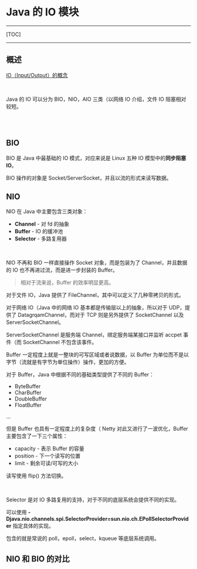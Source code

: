 # Java 的 IO 模块



---

[TOC]

---



## 概述

[IO（Input/Output）的概念](../../系统/Linux的IO模型.md)

<br>

Java 的 IO 可以分为 BIO，NIO，AIO 三类（以网络 IO 介绍，文件 IO 阻塞相对较短。

<br>

<br>

## BIO

BIO 是 Java 中最基础的 IO 模式，对应来说是 Linux 五种 IO 模型中的**同步阻塞 IO**。

BIO 操作的对象是 Socket/ServerSocket，并且以流的形式来读写数据。



## NIO

NIO 在 Java 中主要包含三类对象：

- **Channel** - 对 fd 的抽象
- **Buffer** - IO 的缓冲池
- **Selector** - 多路复用器



<br>

NIO 不再和 BIO 一样直接操作 Socket 对象，而是包装为了 Channel，并且数据的 IO 也不再进过流，而是进一步封装的 Buffer。

> 相对于流来说，Buffer 的效率明显更高。

对于文件 IO，Java 提供了 FileChannel，其中可以定义了几种零拷贝的形式。

对于网络 IO（Java 中的网络 IO 基本都是传输层以上的抽象，所以对于 UDP，提供了 DatagrqamChannel，而对于 TCP 则是另外提供了 SocketChannel 以及 ServerSocketChannel。

ServerSocketChannel 是服务端 Channel，绑定服务端某接口并监听 accpet 事件（而 SocketChannel 不包含该事件。

Buffer 一定程度上就是一整块的可写区域或者说数据，以 Buffer 为单位而不是以字节（流就是有字节为单位操作）操作，更加的方便。

对于 Buffer，Java 中根据不同的基础类型提供了不同的 Buffer：

- ByteBuffer
- CharBuffer
- DoubleBuffer
- FloatBuffer

...

但是 Buffer 也具有一定程度上的复杂度（ Netty 对此又进行了一波优化，Buffer 主要包含了一下三个属性：

- capacity - 表示 Buffer 的容量
- position - 下一个读写的位置
- limit - 剩余可读/可写的大小

读写使用 flip() 方法切换。

<br>

Selector 是对 IO 多路复用的支持，对于不同的底层系统会提供不同的实现。

可以使用 **-Djava.nio.channels.spi.SelectorProvider=sun.nio.ch.EPollSelectorProvider** 指定具体的实现。

包含的就是常说的 poll，epoll，select，kqueue 等底层系统调用。







## NIO 和 BIO 的对比

